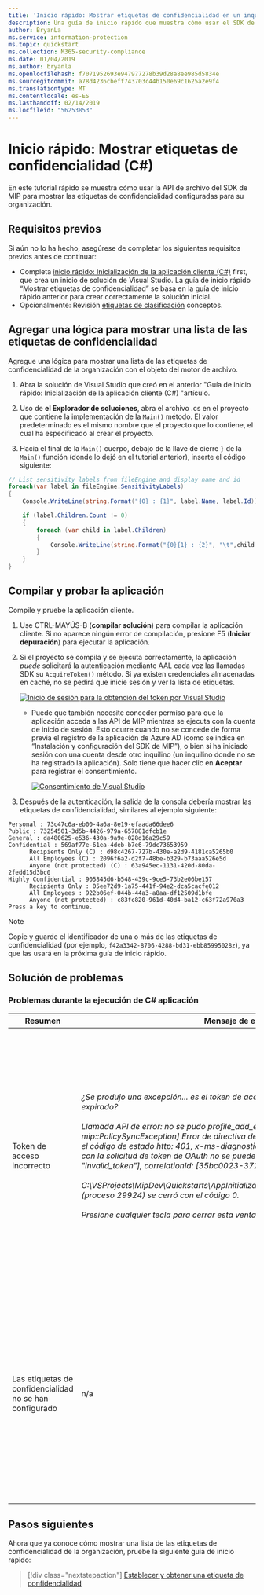 ```yaml
---
title: 'Inicio rápido: Mostrar etiquetas de confidencialidad en un inquilino de Microsoft Information Protection (MIP) mediante el SDK de MIP C# contenedor'
description: Una guía de inicio rápido que muestra cómo usar el SDK de Microsoft Information Protection C# contenedor para mostrar las etiquetas de confidencialidad de su inquilino.
author: BryanLa
ms.service: information-protection
ms.topic: quickstart
ms.collection: M365-security-compliance
ms.date: 01/04/2019
ms.author: bryanla
ms.openlocfilehash: f7071952693e947977278b39d28a8ee985d5834e
ms.sourcegitcommit: a78d4236cbeff743703c44b150e69c1625a2e9f4
ms.translationtype: MT
ms.contentlocale: es-ES
ms.lasthandoff: 02/14/2019
ms.locfileid: "56253853"
---
```

# <a name="quickstart-list-sensitivity-labels-c"></a>Inicio rápido: Mostrar etiquetas de confidencialidad (C#)

En este tutorial rápido se muestra cómo usar la API de archivo del SDK de MIP para mostrar las etiquetas de confidencialidad configuradas para su organización.

## <a name="prerequisites"></a>Requisitos previos

Si aún no lo ha hecho, asegúrese de completar los siguientes requisitos previos antes de continuar:

- Completa [inicio rápido: Inicialización de la aplicación cliente (C#)](quick-app-initialization-csharp.md) first, que crea un inicio de solución de Visual Studio. La guía de inicio rápido “Mostrar etiquetas de confidencialidad” se basa en la guía de inicio rápido anterior para crear correctamente la solución inicial.
- Opcionalmente: Revisión [etiquetas de clasificación](concept-classification-labels.md) conceptos.

## <a name="add-logic-to-list-the-sensitivity-labels"></a>Agregar una lógica para mostrar una lista de las etiquetas de confidencialidad

Agregue una lógica para mostrar una lista de las etiquetas de confidencialidad de la organización con el objeto del motor de archivo. 

1. Abra la solución de Visual Studio que creó en el anterior "Guía de inicio rápido: Inicialización de la aplicación cliente (C#) "artículo.

2. Uso de **el Explorador de soluciones**, abra el archivo .cs en el proyecto que contiene la implementación de la `Main()` método. El valor predeterminado es el mismo nombre que el proyecto que lo contiene, el cual ha especificado al crear el proyecto. 

3. Hacia el final de la `Main()` cuerpo, debajo de la llave de cierre `}` de la `Main()` función (donde lo dejó en el tutorial anterior), inserte el código siguiente:

  ```csharp
  // List sensitivity labels from fileEngine and display name and id  
  foreach(var label in fileEngine.SensitivityLabels)
  {
      Console.WriteLine(string.Format("{0} : {1}", label.Name, label.Id));

      if (label.Children.Count != 0)
      {
          foreach (var child in label.Children)
          {
              Console.WriteLine(string.Format("{0}{1} : {2}", "\t",child.Name, child.Id));
          }
      }
  }
  ``` 

## <a name="build-and-test-the-application"></a>Compilar y probar la aplicación

Compile y pruebe la aplicación cliente. 

1. Use CTRL-MAYÚS-B (**compilar solución**) para compilar la aplicación cliente. Si no aparece ningún error de compilación, presione F5 (**Iniciar depuración**) para ejecutar la aplicación.

2. Si el proyecto se compila y se ejecuta correctamente, la aplicación *puede* solicitará la autenticación mediante AAL cada vez las llamadas SDK su `AcquireToken()` método. Si ya existen credenciales almacenadas en caché, no se pedirá que inicie sesión y ver la lista de etiquetas. 

     [![Inicio de sesión para la obtención del token por Visual Studio](media/quick-file-list-labels-cpp/acquire-token-sign-in.png)](media/quick-file-list-labels-cpp/acquire-token-sign-in.png#lightbox)

   - Puede que también necesite conceder permiso para que la aplicación acceda a las API de MIP mientras se ejecuta con la cuenta de inicio de sesión. Esto ocurre cuando no se concede de forma previa el registro de la aplicación de Azure AD (como se indica en “Instalación y configuración del SDK de MIP”), o bien si ha iniciado sesión con una cuenta desde otro inquilino (un inquilino donde no se ha registrado la aplicación). Solo tiene que hacer clic en **Aceptar** para registrar el consentimiento.

     [![Consentimiento de Visual Studio](media/quick-file-list-labels-cpp/acquire-token-sign-in-consent.png)](media/quick-file-list-labels-cpp/acquire-token-sign-in-consent.png#lightbox)

3. Después de la autenticación, la salida de la consola debería mostrar las etiquetas de confidencialidad, similares al ejemplo siguiente:

  ```console
  Personal : 73c47c6a-eb00-4a6a-8e19-efaada66dee6
  Public : 73254501-3d5b-4426-979a-657881dfcb1e
  General : da480625-e536-430a-9a9e-028d16a29c59
  Confidential : 569af77e-61ea-4deb-b7e6-79dc73653959
        Recipients Only (C) : d98c4267-727b-430e-a2d9-4181ca5265b0
        All Employees (C) : 2096f6a2-d2f7-48be-b329-b73aaa526e5d
        Anyone (not protected) (C) : 63a945ec-1131-420d-80da-2fedd15d3bc0
  Highly Confidential : 905845d6-b548-439c-9ce5-73b2e06be157
        Recipients Only : 05ee72d9-1a75-441f-94e2-dca5cacfe012
        All Employees : 922b06ef-044b-44a3-a8aa-df12509d1bfe
        Anyone (not protected) : c83fc820-961d-40d4-ba12-c63f72a970a3
  Press a key to continue.
  ```

   > [!NOTE]
   > Copie y guarde el identificador de una o más de las etiquetas de confidencialidad (por ejemplo, `f42a3342-8706-4288-bd31-ebb85995028z`), ya que las usará en la próxima guía de inicio rápido.

## <a name="troubleshooting"></a>Solución de problemas

### <a name="problems-during-execution-of-c-application"></a>Problemas durante la ejecución de C# aplicación

| Resumen | Mensaje de error | Solución |
|---------|---------------|----------|
| Token de acceso incorrecto | *¿Se produjo una excepción... es el token de acceso incorrecto o que haya expirado? <br> <br>Llamada API de error: no se pudo profile_add_engine_async con: [clase mip::PolicySyncException] Error de directiva de adquisición, error de solicitud con el código de estado http: 401, x-ms-diagnostics: [2000001; motivo = "enviada con la solicitud de token de OAuth no se puede analizar."; error_category = "invalid_token"], correlationId: [35bc0023-3727-4eff-8062-000006d5d672]'<br><br>C:\VSProjects\MipDev\Quickstarts\AppInitialization\x64\Debug\AppInitialization.exe (proceso 29924) se cerró con el código 0.<br> <br>Presione cualquier tecla para cerrar esta ventana...* | Si el proyecto se compila correctamente, pero se muestra un resultado similar al que aparece a la izquierda, es probable que tenga un token no válido o expirado en el método `AcquireOAuth2Token()`. Vuelva al paso [Actualizar la lógica de obtención de tokens](#update-the-token-acquisition-logic-with-a-valid-access-token) y genere de nuevo el token de acceso, vuelva a actualizar `AcquireOAuth2Token()` y, por último, repita la compilación y las pruebas. También puede examinar y verificar el token y sus notificaciones con la aplicación web de una página [jwt.ms](https://jwt.ms/). |
| Las etiquetas de confidencialidad no se han configurado | n/a | Si el proyecto se compila correctamente, pero no se muestra ningún resultado en la ventana de la consola, asegúrese de que las etiquetas de confidencialidad de la organización se hayan configurado correctamente. Para obtener más información, vea [Instalación y configuración del SDK de MIP](setup-configure-mip.md) en “Definir la configuración de protección y taxonomía de etiquetas”.  |

## <a name="next-steps"></a>Pasos siguientes

Ahora que ya conoce cómo mostrar una lista de las etiquetas de confidencialidad de la organización, pruebe la siguiente guía de inicio rápido:

> [!div class="nextstepaction"]
> [Establecer y obtener una etiqueta de confidencialidad](quick-file-set-get-label-csharp.md)
